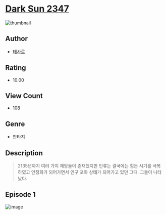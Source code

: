 # [Dark Sun 2347](https://comic.naver.com/challenge/list?titleId=811077)
![thumbnail](https://image-comic.pstatic.net/user_contents_data/challenge_comic/2023/05/25/367185/upload_7219323418181709875_480x623.jpeg)

## Author
- [테사르](https://comic.naver.com/artistTitle?id=367185)

## Rating
- 10.00

## View Count
- 108

## Genre
- 판타지

## Description
> 2135년까지 여러 가지 재앙들이 존재했지만 인류는 결국에는 힘든 시기를 극복하였고 안정화가 되어가면서 인구 포화 상태가 되어가고 있던 그때. 그들이 나타났다.


## Episode 1
![image](https://image-comic.pstatic.net/user_contents_data/challenge_comic/2023/05/25/367185/upload_3472947329881421109.jpeg)
